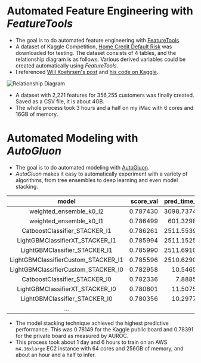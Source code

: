 # Automated Feature Engineering with *FeatureTools*
* The goal is to do automated feature engineering with [FeatureTools](https://www.featuretools.com).
* A dataset of Kaggle Competition, [Home Credit Default Risk](https://www.kaggle.com/c/home-credit-default-risk/overview/description) was downloaded for testing. The dataset consists of 4 tables, and the relationship diagram is as follows. Various derived variables could be created automatically using *FeatureTools*.
* I referenced [Will Koehrsen's post](https://towardsdatascience.com/automated-feature-engineering-in-python-99baf11cc219 ) and [his code on Kaggle](https://www.kaggle.com/willkoehrsen/feature-engineering-using-feature-tools).
  
![Relationship Diagram](https://aldente0630.github.io/assets/home_credit.png)  

* A dataset with 2,221 features for 356,255 customers was finally created. Saved as a CSV file, it is about 4GB.
* The whole process took 3 hours and a half on my iMac with 6 cores and 16GB of memory.

# Automated Modeling with *AutoGluon*
* The goal is to do automated modeling with [AutoGluon](https://auto.gluon.ai/stable/index.html#). 
* *AutoGluon* makes it easy to automatically experiment with a variety of algorithms, from tree ensembles to deep learning and even model stacking.
  
|model|score_val|pred_time_val|fit_time|
|:------:|------:|------:|------:|
|weighted_ensemble_k0_l2|0.787430|3098.737486|95757.520068|
|weighted_ensemble_k0_l1|0.786499|601.329862|46704.633752|
|CatboostClassifier_STACKER_l1|0.786261|2511.553999|53790.340020|
|LightGBMClassifierXT_STACKER_l1|0.785994|2511.152501|53834.121477|
|LightGBMClassifier_STACKER_l1|0.785990|2511.691034|53782.292310|
|LightGBMClassifierCustom_STACKER_l1|0.785596|2510.629085|54090.092252|
|LightGBMClassifierCustom_STACKER_l0|0.782958|10.546562|1941.627757|
|CatboostClassifier_STACKER_l0|0.782336|7.888541|1890.238214|
|LightGBMClassifierXT_STACKER_l0|0.780601|11.507542|860.345474|
|LightGBMClassifier_STACKER_l0|0.780356|10.297791|824.519218|
| ... | | | |
  
* The model stacking technique achieved the highest predictive performance. This was 0.78149 for the Kaggle public board and 0.78391 for the private board as measured by AUROC.
* This process took about 1 day and 6 hours to train on an AWS `m4.16xlarge` EC2 instance with 64 cores and 256GB of memory, and about an hour and a half to infer.
